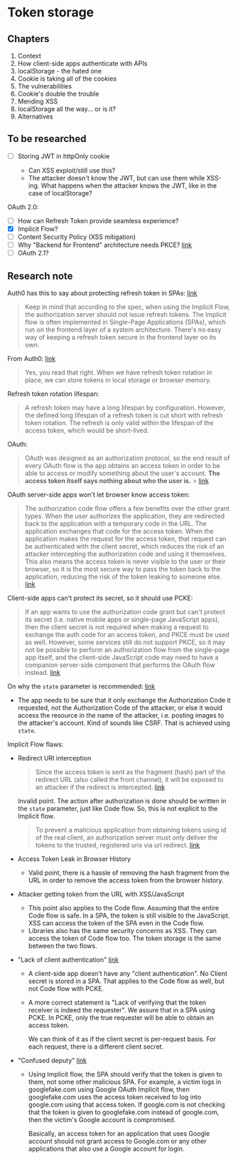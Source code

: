 # Token storage

## Chapters

1. Context
1. How client-side apps authenticate with APIs
1. localStorage - the hated one
1. Cookie is taking all of the cookies
1. The vulnerabilities
1. Cookie's double the trouble
1. Mending XSS
1. localStorage all the way... or is it?
1. Alternatives

## To be researched

- [ ] Storing JWT in httpOnly cookie

  - Can XSS exploit/still use this?
  - The attacker doesn't know the JWT, but can use them while XSS-ing. What
    happens when the attacker knows the JWT, like in the case of localStorage?

OAuth 2.0:

- [ ] How can Refresh Token provide seamless experience?
- [x] Implicit Flow?
- [ ] Content Security Policy (XSS mitigation)
- [ ] Why "Backend for Frontend" architecture needs PKCE?
      [link](https://datatracker.ietf.org/doc/html/draft-ietf-oauth-browser-based-apps#section-6.2)
- [ ] OAuth 2.1?

## Research note

Auth0 has this to say about protecting refresh token in SPAs:
[link](https://auth0.com/blog/refresh-tokens-what-are-they-and-when-to-use-them/#When-to-Use-Refresh-Tokens)

> Keep in mind that according to the spec, when using the Implicit Flow, the
> authorization server should not issue refresh tokens. The Implicit flow is
> often implemented in Single-Page Applications (SPAs), which run on the
> frontend layer of a system architecture. There's no easy way of keeping a
> refresh token secure in the frontend layer on its own.

From Auth0: [link](https://auth0.com/blog/refresh-tokens-what-are-they-and-when-to-use-them/#You-Can-Store-Refresh-Token-In-Local-Storage)

> Yes, you read that right. When we have refresh token rotation in place, we can
> store tokens in local storage or browser memory.

Refresh token rotation lifespan:

> A refresh token may have a long lifespan by configuration. However, the
> defined long lifespan of a refresh token is cut short with refresh token
> rotation. The refresh is only valid within the lifespan of the access token,
> which would be short-lived.

OAuth:

> OAuth was designed as an authorization protocol, so the end result of every
> OAuth flow is the app obtains an access token in order to be able to access or
> modify something about the user's account. **The access token itself says
> nothing about who the user is.** > [link](https://www.oauth.com/oauth2-servers/signing-in-with-google/)

OAuth server-side apps won't let browser know access token:

> The authorization code flow offers a few benefits over the other grant types.
> When the user authorizes the application, they are redirected back to the
> application with a temporary code in the URL. The application exchanges that
> code for the access token. When the application makes the request for the
> access token, that request can be authenticated with the client secret, which
> reduces the risk of an attacker intercepting the authorization code and using
> it themselves. This also means the access token is never visible to the user
> or their browser, so it is the most secure way to pass the token back to the
> application, reducing the risk of the token leaking to someone else.
> [link](https://www.oauth.com/oauth2-servers/server-side-apps/authorization-code/)

Client-side apps can't protect its secret, so it should use PCKE:

> If an app wants to use the authorization code grant but can't protect its
> secret (i.e. native mobile apps or single-page JavaScript apps), then the
> client secret is not required when making a request to exchange the auth code
> for an access token, and PKCE must be used as well. However, some services
> still do not support PKCE, so it may not be possible to perform an
> authorization flow from the single-page app itself, and the client-side
> JavaScript code may need to have a companion server-side component that
> performs the OAuth flow instead. [link](https://www.oauth.com/oauth2-servers/server-side-apps/user-experience/)

On why the `state` parameter is recommended: [link](https://stackoverflow.com/a/35988614)
- The app needs to be sure that it only exchange the Authorization Code it
  requested, not the Authorization Code of the attacker, or else it would access
  the resource in the name of the attacker, i.e. posting images to the
  attacker's account. Kind of sounds like CSRF. That is achieved using `state`.

Implicit Flow flaws:

- Redirect URI interception

  > Since the access token is sent as the fragment (hash) part of the redirect
  > URL (also called the front channel), it will be exposed to an attacker if
  > the redirect is intercepted.
  > [link](https://christianlydemann.com/implicit-flow-vs-code-flow-with-pkce/)

  Invalid point. The action after authorization is done should be written in the
  `state` parameter, just like Code flow. So, this is not explicit to the
  Implicit flow.

  > To prevent a malicious application from obtaining tokens using id of the
  > real client, an authorization server must only deliver the tokens to the
  > trusted, registered uris via url redirect.
  > [link](https://www.taithienbo.com/why-the-implicit-flow-is-no-longer-recommended-for-protecting-a-public-client/)

  <!-- This is wrong. Hash fragment won't be intercepted, it is only exposed to the
  browser. [link](https://stackoverflow.com/a/13389335) -->

- Access Token Leak in Browser History

  - Valid point, there is a hassle of removing the hash fragment from the URL
    in order to remove the access token from the browser history.

- Attacker getting token from the URL with XSS/JavaScript

  - This point also applies to the Code flow. Assuming that the entire Code flow
    is safe. In a SPA, the token is still visible to the JavaScript. XSS can
    access the token of the SPA even in the Code flow.
  - Libraries also has the same security concerns as XSS. They can access the
    token of Code flow too. The token storage is the same between the two flows.

- "Lack of client authentication"
  [link](https://www.taithienbo.com/why-the-implicit-flow-is-no-longer-recommended-for-protecting-a-public-client/)
  - A client-side app doesn't have any "client authentication". No Client secret
    is stored in a SPA. That applies to the Code flow as well, but not Code flow
    with PCKE.
  - A more correct statement is "Lack of verifying that the token receiver is
    indeed the requester". We assure that in a SPA using PCKE. In PCKE, only the
    true requester will be able to obtain an access token.

    We can think of it as if the client secret is per-request basis. For each
    request, there is a different client secret.

- "Confused deputy" [link](https://stackoverflow.com/a/17439317)
  - Using Implicit flow, the SPA should verify that the token is given to them,
    not some other malicious SPA. For example, a victim logs in googlefake.com
    using Google OAuth Implicit flow, then googlefake.com uses the access token
    received to log into google.com using that access token. If google.com is
    not checking that the token is given to googlefake.com instead of
    google.com, then the victim's Google account is compromised.
    
    Basically, an access token for an application that uses Google account
    should not grant access to Google.com or any other applications that also
    use a Google account for login.

